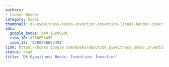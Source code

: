 ```yaml
---
authors:
- Lionel Bender
category: books
thumbnail: dk-eyewitness-books-invention-invention-lionel-bender-cover.jpg
ids:
  google_books: pmR_1Gz9Sy0C
  isbn_10: 0756653495
  isbn_13: '9780756653491'
link: https://books.google.com/books/about/DK_Eyewitness_Books_Invention.html?hl=&id=pmR_1Gz9Sy0C
status: read
title: 'DK Eyewitness Books: Invention: Invention'
---
```

